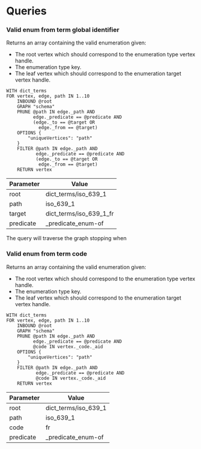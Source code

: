 # Queries



### Valid enum from term global identifier

Returns an array containing the valid enumeration given:

- The root vertex which should correspond to the enumeration type vertex handle.
- The enumeration type key.
- The leaf vertex which should correspond to the enumeration target vertex handle.

```
WITH dict_terms
FOR vertex, edge, path IN 1..10
    INBOUND @root
    GRAPH "schema"
    PRUNE @path IN edge._path AND
          edge._predicate == @predicate AND
          (edge._to == @target OR
            edge._from == @target)
    OPTIONS {
        "uniqueVertices": "path"
    }
    FILTER @path IN edge._path AND
           edge._predicate == @predicate AND
           (edge._to == @target OR
            edge._from == @target)
    RETURN vertex
```

| Parameter | Value                   |
| --------- | ----------------------- |
| root      | dict_terms/iso_639_1    |
| path      | iso_639_1               |
| target    | dict_terms/iso_639_1_fr |
| predicate | _predicate_enum-of      |

The query will traverse the graph stopping when 

### Valid enum from term code

Returns an array containing the valid enumeration given:

- The root vertex which should correspond to the enumeration type vertex handle.
- The enumeration type key.
- The leaf vertex which should correspond to the enumeration target vertex handle.

```
WITH dict_terms
FOR vertex, edge, path IN 1..10
    INBOUND @root
    GRAPH "schema"
    PRUNE @path IN edge._path AND
          edge._predicate == @predicate AND
          @code IN vertex._code._aid
    OPTIONS {
        "uniqueVertices": "path"
    }
    FILTER @path IN edge._path AND
           edge._predicate == @predicate AND
           @code IN vertex._code._aid
    RETURN vertex

```

| Parameter | Value                |
| --------- | -------------------- |
| root      | dict_terms/iso_639_1 |
| path      | iso_639_1            |
| code      | fr                   |
| predicate | _predicate_enum-of   |

